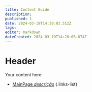 ```yaml
---
title: Content Guide
description: 
published: 1
date: 2024-03-19T14:30:03.512Z
tags: 
editor: markdown
dateCreated: 2024-03-19T14:26:06.874Z
---
```


# Header
Your content here

- [MainPage *descrição*](/home)
{.links-list}